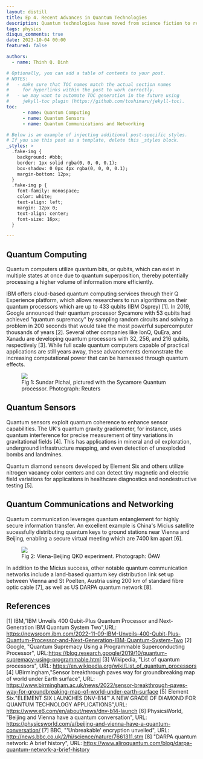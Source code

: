 ```yaml
---
layout: distill
title: Ep 4. Recent Advances in Quantum Technologies
description: Quantum technologies have moved from science fiction to reality, opening up new possibilities in various fields. Thankfully, you don't need to be a quantum physicist to understand quantum technologies. All you need to know is that quantum technologies are tools and techniques that take advantage of the weird and wonderful rules of quantum physics to do something useful.
tags: physics
disqus_comments: true
date: 2023-10-04 00:00
featured: false

authors:
  - name: Thinh Q. Dinh

# Optionally, you can add a table of contents to your post.
# NOTES:
#   - make sure that TOC names match the actual section names
#     for hyperlinks within the post to work correctly.
#   - we may want to automate TOC generation in the future using
#     jekyll-toc plugin (https://github.com/toshimaru/jekyll-toc).
toc:
      - name: Quantum Computing
      - name: Quantum Sensors
      - name: Quantum Communications and Networking

# Below is an example of injecting additional post-specific styles.
# If you use this post as a template, delete this _styles block.
_styles: >
  .fake-img {
    background: #bbb;
    border: 1px solid rgba(0, 0, 0, 0.1);
    box-shadow: 0 0px 4px rgba(0, 0, 0, 0.1);
    margin-bottom: 12px;
  }
  .fake-img p {
    font-family: monospace;
    color: white;
    text-align: left;
    margin: 12px 0;
    text-align: center;
    font-size: 16px;
  }

---
```


## Quantum Computing
Quantum computers utilize quantum bits, or qubits, which can exist in multiple states at once due to quantum superposition, thereby potentially processing a higher volume of information more efficiently. 

IBM offers cloud-based quantum computing services through their Q Experience platform, which allows researchers to run algorithms on their quantum processors which are up to 433 qubits (IBM Osprey) [1]. In 2019, Google announced their quantum processor Sycamore with 53 qubits had achieved "quantum supremacy" by sampling random circuits and solving a problem in 200 seconds that would take the most powerful supercomputer thousands of years [2]. Several other companies like IonQ, QuEra, and Xanadu are developing quantum processors with 32, 256, and 216 qubits, respectively [3]. While full scale quantum computers capable of practical applications are still years away, these advancements demonstrate the increasing computational power that can be harnessed through quantum effects.

<figure>
    <img src="https://i.guim.co.uk/img/media/206780f2af402a664c3e5be72000e8eb42f1e3b0/0_36_1721_1033/master/1721.jpg?width=620&dpr=2&s=none"
         >
    <figcaption>Fig 1: Sundar Pichai, pictured with the Sycamore Quantum processor. Photograph: Reuters</figcaption>
</figure>

## Quantum Sensors
Quantum sensors exploit quantum coherence to enhance sensor capabilities. The UK's quantum gravity gradiometer, for instance, uses quantum interference for precise measurement of tiny variations in gravitational fields [4]. This has applications in mineral and oil exploration, underground infrastructure mapping, and even detection of unexploded bombs and landmines. 

Quantum diamond sensors developed by Element Six and others utilize nitrogen vacancy color centers and can detect tiny magnetic and electric field variations for applications in healthcare diagnostics and nondestructive testing [5].

## Quantum Communications and Networking
Quantum communication leverages quantum entanglement for highly secure information transfer. An excellent example is China's Micius satellite sucessfully distributing quantum keys to ground stations near Vienna and Beijing, enabling a secure virtual meeting which are 7400 km apart [6].

<figure>
    <img src="https://news.univie.ac.at/typo3temp/pics/2d3695d4e9.jpg"
         >
    <figcaption>Fig 2: Viena-Beijing QKD experiment. Photograph: ÖAW</figcaption>
</figure>

In addition to the Micius success, other notable quantum communication networks include a land-based quantum key distribution link set up between Vienna and St Poelten, Austria using 200 km of standard fibre optic cable [7], as well as US DARPA quantum network [8].
## References
[1] IBM,"IBM Unveils 400 Qubit-Plus Quantum Processor and Next-Generation IBM Quantum System Two",URL: https://newsroom.ibm.com/2022-11-09-IBM-Unveils-400-Qubit-Plus-Quantum-Processor-and-Next-Generation-IBM-Quantum-System-Two
[2] Google, "Quantum Supremacy Using a Programmable Superconducting Processor", URL:https://blog.research.google/2019/10/quantum-supremacy-using-programmable.html
[3] Wikipedia, "List of quantum processors", URL: https://en.wikipedia.org/wiki/List_of_quantum_processors
[4] UBirmingham,"Sensor breakthrough paves way for groundbreaking map of world under Earth surface", URL: https://www.birmingham.ac.uk/news/2022/sensor-breakthrough-paves-way-for-groundbreaking-map-of-world-under-earth-surface
[5] Element Six."ELEMENT SIX LAUNCHES DNV-B14™ A NEW GRADE OF DIAMOND FOR QUANTUM TECHNOLOGY APPLICATIONS",URL:  https://www.e6.com/en/about/news/dnv-b14-launch
[6] PhysicsWorld, "Beijing and Vienna have a quantum conversation", URL: https://physicsworld.com/a/beijing-and-vienna-have-a-quantum-conversation/
[7] BBC, "'Unbreakable' encryption unveiled", URL: http://news.bbc.co.uk/2/hi/science/nature/7661311.stm
[8] "DARPA quantum network: A brief history", URL: https://www.aliroquantum.com/blog/darpa-quantum-network-a-brief-history